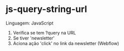 # js-query-string-url
Linguagem: JavaScript

1. Verifica se tem ?query na URL
2. Se tiver 'newsletter'
3. Aciona ação 'click' no link da newsletter (Webflow)
